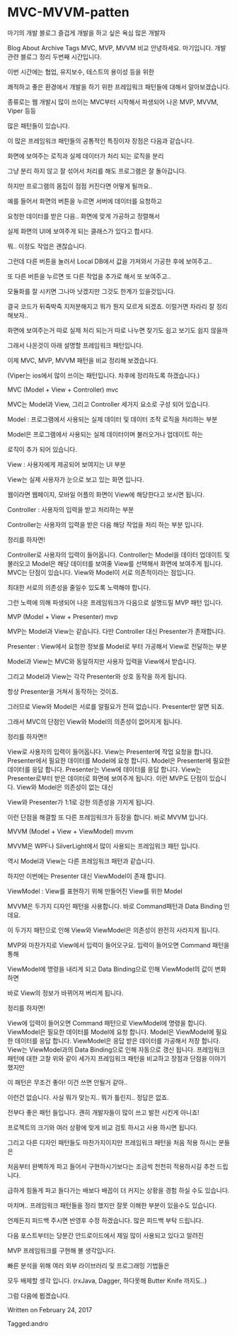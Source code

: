 # MVC-MVVM-patten


마기의 개발 블로그
즐겁게 개발을 하고 싶은 욕심 많은 개발자

Blog About Archive Tags
MVC, MVP, MVVM 비교
안녕하세요. 마기입니다. 개발 관련 블로그 정리 두번째 시간입니다.

이번 시간에는 협업, 유지보수, 테스트의 용이성 등을 위한

쾌적하고 좋은 환경에서 개발을 하기 위한 프레임워크 패턴들에 대해서 알아보겠습니다.

종류로는 웹 개발시 많이 쓰이는 MVC부터 시작해서 파생되어 나온 MVP, MVVM, Viper 등등

많은 패턴들이 있습니다.

이 많은 프레임워크 패턴들의 공통적인 특징이자 장점은 다음과 같습니다.

화면에 보여주는 로직과 실제 데이터가 처리 되는 로직을 분리

그냥 분리 하지 않고 잘 섞어서 처리를 해도 프로그램은 잘 돌아갑니다.

하지만 프로그램의 몸집이 점점 커진다면 어떻게 될까요..

예를 들어서 화면의 버튼을 누르면 서버에 데이터를 요청하고

요청한 데이터를 받은 다음.. 화면에 맞게 가공하고 정렬해서

실제 화면의 UI에 보여주게 되는 클래스가 있다고 합시다.

뭐.. 이정도 작업은 괜찮습니다.

그런데 다른 버튼을 눌러서 Local DB에서 값을 가져와서 가공한 후에 보여주고..

또 다른 버튼을 누르면 또 다른 작업을 추가로 해서 또 보여주고..

모듈화를 잘 시키면 그나마 낫겠지만 그것도 한계가 있을것입니다.

결국 코드가 뒤죽박죽 지저분해지고 뭐가 뭔지 모르게 되겠죠.
이럴거면 차라리 잘 정리해보자..

화면에 보여주는거 따로 실제 처리 되는거 따로 나누면 찾기도 쉽고 보기도 쉽지 않을까

그래서 나온것이 아래 설명할 프레임워크 패턴입니다.

이제 MVC, MVP, MVVM 패턴을 비교 정리해 보겠습니다.

(Viper는 ios에서 많이 쓰이는 패턴입니다. 차후에 정리하도록 하겠습니다.)

MVC (Model + View + Controller)
mvc 

MVC는 Model과 View, 그리고 Controller 세가지 요소로 구성 되어 있습니다.

Model : 프로그램에서 사용되는 실제 데이터 및 데이터 조작 로직을 처리하는 부분

Model은 프로그램에서 사용되는 실제 데이터이며 불러오거나 업데이트 하는

로직이 추가 되어 있습니다.

View : 사용자에게 제공되어 보여지는 UI 부분

View는 실제 사용자가 눈으로 보고 있는 화면 입니다.

웹이라면 웹페이지, 모바일 어플의 화면이 View에 해당한다고 보시면 됩니다.

Controller : 사용자의 입력을 받고 처리하는 부분

Controller는 사용자의 입력을 받은 다음 해당 작업을 처리 하는 부분 입니다.

정리를 하자면!

Controller로 사용자의 입력이 들어옵니다.
Controller는 Model을 데이터 업데이트 및 불러오고
Model은 해당 데이터를 보여줄 View를 선택해서 화면에 보여주게 됩니다.
MVC는 단점이 있습니다. View와 Model이 서로 의존적이라는 점입니다.

최대한 서로의 의존성을 줄일수 있도록 노력해야 합니다.

그런 노력에 의해 파생되어 나온 프레임워크가 다음으로 설명드릴 MVP 패턴 입니다.

MVP (Model + View + Presenter)
mvp

MVP는 Model과 View는 같습니다. 다만 Controller 대신 Presenter가 존재합니다.

Presenter : View에서 요청한 정보를 Model로 부터 가공해서 View로 전달하는 부분

Model과 View는 MVC와 동일하지만 사용자 입력을 View에서 받습니다.

그리고 Model과 View는 각각 Presenter와 상호 동작을 하게 됩니다.

항상 Presenter을 거쳐서 동작하는 것이죠.

그러므로 View와 Model은 서로를 알필요가 전혀 없습니다. Presenter만 알면 되죠.

그래서 MVC의 단점인 View와 Model의 의존성이 없어지게 됩니다.

정리를 하자면!!

View로 사용자의 입력이 들어옵니다.
View는 Presenter에 작업 요청을 합니다.
Presenter에서 필요한 데이터를 Model에 요청 합니다.
Model은 Presenter에 필요한 데이터를 응답 합니다.
Presenter는 View에 데이터를 응답 합니다.
View는 Presenter로부터 받은 데이터로 화면에 보여주게 됩니다.
이런 MVP도 단점이 있습니다. View와 Model은 의존성이 없는 대신

View와 Presenter가 1:1로 강한 의존성을 가지게 됩니다.

이런 단점을 해결할 또 다른 프레임워크가 등장을 합니다. 바로 MVVM 입니다.

MVVM (Model + View + ViewModel)
mvvm

MVVM은 WPF나 SilverLight에서 많이 사용되는 프레임워크 패턴 입니다.

역시 Model과 View는 다른 프레임워크 패턴과 같습니다.

하지만 이번에는 Presenter 대신 ViewModel이 존재 합니다.

ViewModel : View를 표현하기 위해 만들어진 View를 위한 Model

MVVM은 두가지 디자인 패턴을 사용합니다. 바로 Command패턴과 Data Binding 인데요.

이 두가지 패턴으로 인해 View와 ViewModel은 의존성이 완전히 사라지게 됩니다.

MVP와 마찬가지로 View에서 입력이 들어오구요. 입력이 들어오면 Command 패턴을 통해

ViewModel에 명령을 내리게 되고 Data Binding으로 인해 ViewModel의 값이 변화하면

바로 View의 정보가 바뀌어져 버리게 됩니다.

정리를 하자면!

View에 입력이 들어오면 Command 패턴으로 ViewModel에 명령을 합니다.
ViewModel은 필요한 데이터를 Model에 요청 합니다.
Model은 ViewModel에 필요한 데이터를 응답 합니다.
ViewModel은 응답 받은 데이터를 가공해서 저장 합니다.
View는 ViewModel과의 Data Binding으로 인해 자동으로 갱신 됩니다.
프레임워크 패턴에 대한 고찰
위와 같이 세가지 프레임워크 패턴을 비교하고 장점과 단점을 이야기 했지만

이 패턴은 무조건 좋아! 이건 쓰면 안될거 같아..

이런건 없습니다. 사실 뭐가 맞는지.. 뭐가 틀린지.. 정답은 없죠.

전부다 좋은 패턴 들입니다. 괜히 개발자들이 많이 쓰고 발전 시킨게 아니죠!

프로젝트의 크기와 여러 상황에 맞게 비교 검토 하시고 사용 하시면 됩니다.

그리고 다른 디자인 패턴들도 마찬가지이지만 프레임워크 패턴을 처음 적용 하시는 분들은

처음부터 완벽하게 파고 들어서 구현하시기보다는 조금씩 천천히 적용하시길 추천 드립니다.

급하게 힘들게 파고 들다가는 배보다 배꼽이 더 커지는 상황을 경험 하실 수도 있습니다.

마치며..
프레임워크 패턴들을 정리 했지만 잘못 이해한 부분이 있을수도 있습니다.

언제든지 피드백 주시면 반영후 수정 하겠습니다. 많은 피드백 부탁 드립니다.

다음 포스트부터는 당분간 안드로이드에서 제일 많이 사용되고 있다고 알려진

MVP 프레임워크를 구현해 볼 생각입니다.

빠른 분석을 위해 여러 외부 라이브러리 및 프로그래밍 기법들은

모두 배제할 생각 입니다. (rxJava, Dagger, 하다못해 Butter Knife 까지도..)

그럼 다음에 뵙겠습니다.

Written on February 24, 2017

Tagged:andro


 

